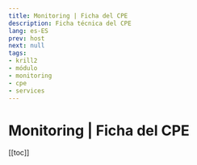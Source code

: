 ```yaml
---
title: Monitoring | Ficha del CPE
description: Ficha técnica del CPE
lang: es-ES
prev: host
next: null
tags:
- krill2
- módulo
- monitoring
- cpe
- services
---
```

# Monitoring | Ficha del CPE

[[toc]]
